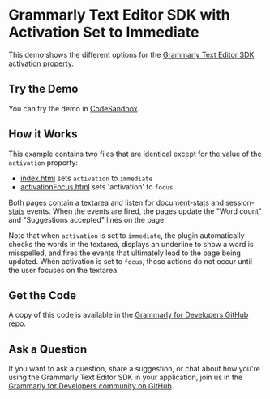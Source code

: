 # Grammarly Text Editor SDK with Activation Set to Immediate

This demo shows the different options for the [Grammarly Text Editor SDK](https://developer.grammarly.com/) [activation property](https://developer.grammarly.com/docs/v2.x/api/editor-sdk/editorconfig#activation).

## Try the Demo

You can try the demo in [CodeSandbox](https://codesandbox.io/s/github/grammarly/grammarly-for-developers/tree/main/examples/editor-sdk-activation?file=/public/index.html).

## How it Works

This example contains two files that are identical except for the value of the `activation` property:
- [index.html](./public/index.html) sets `activation` to `immediate`
- [activationFocus.html](./public/activationFocus.html) sets 'activation' to `focus`

Both pages contain a textarea and listen for [document-stats]() and [session-stats]() events. When the events are fired, the pages update the "Word count" and "Suggestions accepted" lines on the page.

Note that when `activation` is set to `immediate`, the plugin automatically checks the words in the textarea, displays an underline to show a word is misspelled, and fires the events that ultimately lead to the page being updated. When activation is set to `focus`, those actions do not occur until the user focuses on the textarea.

## Get the Code

A copy of this code is available in the [Grammarly for Developers GitHub repo](https://github.com/grammarly/grammarly-for-developers/tree/main/examples/editor-sdk-activation).

## Ask a Question

If you want to ask a question, share a suggestion, or chat about how you're using the Grammarly Text Editor SDK in your application, join us in the [Grammarly for Developers community on GitHub](https://github.com/grammarly/grammarly-for-developers/discussions).
